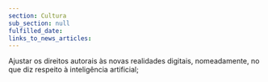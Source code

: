 ```yaml
---
section: Cultura
sub_section: null
fulfilled_date:
links_to_news_articles:
---
```


Ajustar os direitos autorais às novas realidades digitais, nomeadamente, no que diz respeito à inteligência artificial;